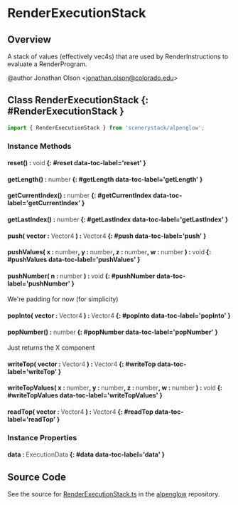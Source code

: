 # RenderExecutionStack

## Overview

A stack of values (effectively vec4s) that are used by RenderInstructions to evaluate a RenderProgram.

@author Jonathan Olson &lt;jonathan.olson@colorado.edu&gt;

## Class RenderExecutionStack {: #RenderExecutionStack }


```js
import { RenderExecutionStack } from 'scenerystack/alpenglow';
```
### Instance Methods

#### reset() : <span style="font-weight: 400; opacity: 80%;">void</span> {: #reset data-toc-label='reset' }

#### getLength() : <span style="font-weight: 400; opacity: 80%;">number</span> {: #getLength data-toc-label='getLength' }

#### getCurrentIndex() : <span style="font-weight: 400; opacity: 80%;">number</span> {: #getCurrentIndex data-toc-label='getCurrentIndex' }

#### getLastIndex() : <span style="font-weight: 400; opacity: 80%;">number</span> {: #getLastIndex data-toc-label='getLastIndex' }

#### push( vector : <span style="font-weight: 400; opacity: 80%;">Vector4</span> ) : <span style="font-weight: 400; opacity: 80%;">Vector4</span> {: #push data-toc-label='push' }

#### pushValues( x : <span style="font-weight: 400; opacity: 80%;">number</span>, y : <span style="font-weight: 400; opacity: 80%;">number</span>, z : <span style="font-weight: 400; opacity: 80%;">number</span>, w : <span style="font-weight: 400; opacity: 80%;">number</span> ) : <span style="font-weight: 400; opacity: 80%;">void</span> {: #pushValues data-toc-label='pushValues' }

#### pushNumber( n : <span style="font-weight: 400; opacity: 80%;">number</span> ) : <span style="font-weight: 400; opacity: 80%;">void</span> {: #pushNumber data-toc-label='pushNumber' }

We're padding for now (for simplicity)

#### popInto( vector : <span style="font-weight: 400; opacity: 80%;">Vector4</span> ) : <span style="font-weight: 400; opacity: 80%;">Vector4</span> {: #popInto data-toc-label='popInto' }

#### popNumber() : <span style="font-weight: 400; opacity: 80%;">number</span> {: #popNumber data-toc-label='popNumber' }

Just returns the X component

#### writeTop( vector : <span style="font-weight: 400; opacity: 80%;">Vector4</span> ) : <span style="font-weight: 400; opacity: 80%;">Vector4</span> {: #writeTop data-toc-label='writeTop' }

#### writeTopValues( x : <span style="font-weight: 400; opacity: 80%;">number</span>, y : <span style="font-weight: 400; opacity: 80%;">number</span>, z : <span style="font-weight: 400; opacity: 80%;">number</span>, w : <span style="font-weight: 400; opacity: 80%;">number</span> ) : <span style="font-weight: 400; opacity: 80%;">void</span> {: #writeTopValues data-toc-label='writeTopValues' }

#### readTop( vector : <span style="font-weight: 400; opacity: 80%;">Vector4</span> ) : <span style="font-weight: 400; opacity: 80%;">Vector4</span> {: #readTop data-toc-label='readTop' }

### Instance Properties

#### data : <span style="font-weight: 400; opacity: 80%;">ExecutionData</span> {: #data data-toc-label='data' }



## Source Code

See the source for [RenderExecutionStack.ts](https://github.com/phetsims/alpenglow/blob/main/js/render-program/RenderExecutionStack.ts) in the [alpenglow](https://github.com/phetsims/alpenglow) repository.
